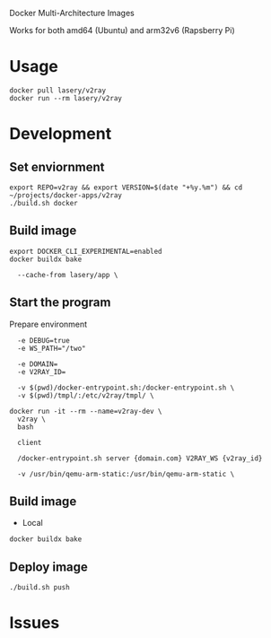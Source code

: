 Docker Multi-Architecture Images

Works for both amd64 (Ubuntu) and arm32v6 (Rapsberry Pi)

# Usage
```
docker pull lasery/v2ray
docker run --rm lasery/v2ray
```

# Development

## Set enviornment
```
export REPO=v2ray && export VERSION=$(date "+%y.%m") && cd ~/projects/docker-apps/v2ray
./build.sh docker
```

## Build image
```
export DOCKER_CLI_EXPERIMENTAL=enabled
docker buildx bake

  --cache-from lasery/app \
```

## Start the program
Prepare environment
```
  -e DEBUG=true
  -e WS_PATH="/two"

  -e DOMAIN=
  -e V2RAY_ID=

  -v $(pwd)/docker-entrypoint.sh:/docker-entrypoint.sh \
  -v $(pwd)/tmpl/:/etc/v2ray/tmpl/ \

docker run -it --rm --name=v2ray-dev \
  v2ray \
  bash

  client

  /docker-entrypoint.sh server {domain.com} V2RAY_WS {v2ray_id}

  -v /usr/bin/qemu-arm-static:/usr/bin/qemu-arm-static \
```

## Build image
- Local
```
docker buildx bake
```

## Deploy image
```
./build.sh push
```

# Issues

